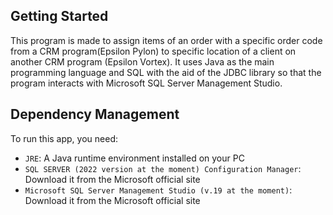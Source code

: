 ## Getting Started

This program is made to assign items of an order with a specific order code from a CRM program(Epsilon Pylon) to specific location of a client on another CRM program (Epsilon Vortex). It uses Java as the main programming language and SQL with the aid of the JDBC library so that the program interacts with Microsoft SQL Server Management Studio.


## Dependency Management

To run this app, you need:

- `JRE`: A Java runtime environment installed on your PC
- `SQL SERVER (2022 version at the moment) Configuration Manager`: Download it from the Microsoft official site
- `Microsoft SQL Server Management Studio (v.19 at the moment)`: Download it from the Microsoft official site
